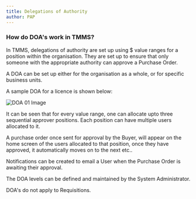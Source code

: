 ```yaml
---
title: Delegations of Authority
author: PAP
---
```


### How do DOA's work in TMMS?
In TMMS, delegations of authority are set up using $ value ranges for a position within the organisation. They are set up to ensure that only someone with the appropriate authority can approve a Purchase Order.

A DOA can be set up either for the organisation as a whole, or for specific business units.

A sample DOA for a licence is shown below:

![DOA 01 Image](/images/doa_1.png)

It can be seen that for every value range, one can allocate upto three sequential approver positions. Each position can have multiple users allocated to it.

A purchase order once sent for approval by the Buyer, will appear on the home screen of the users allocated to that position, once they have approved, it automatically moves on to the next etc..

Notifications can be created to email a User when the Purchase Order is awaiting their approval.

The DOA levels can be defined and maintained by the System Administrator.

DOA's do not apply to Requisitions.
